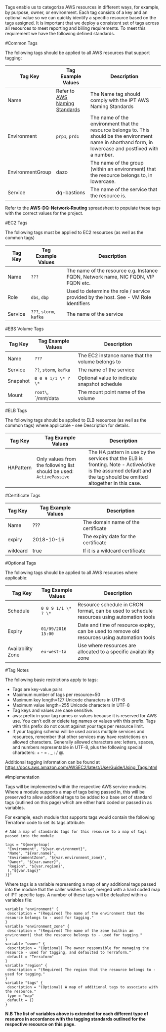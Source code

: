 Tags enable us to categorize AWS resources in different ways, for example, by purpose, owner, or environment. Each tag consists of a key and an optional value so we can quickly identify a specific resource based on the tags assigned. It is important that we deploy a consistent set of tags across all resources to meet reporting and billing requirements. To meet this requirement we have the following defined standards.

#Common Tags

The following tags should be applied to all AWS resources that support tagging:

| Tag Key | Tag Example Values | Description |
| --- | --- | ---|
| Name | Refer to [AWS Naming Standards](AWSNamingStandards.md) | The Name tag should comply with the IPT AWS Naming Standards |
| Environment | `prp1`, `prd1`| The name of the environment that the resource belongs to. This should be the environment name in shorthand form, in lowercase and postfixed with a number. |
| EnvironmentGroup | dazo | The name of the group (within an environment) that the resource belongs to, in lowercase. |
| Service | dq-bastions | The name of the service that the resource is. |

Refer to the **AWS-DQ-Network-Routing** spreadsheet to populate these tags with the correct values for the project.


#EC2 Tags

The following tags must be applied to EC2 resources (as well as the common tags)

| Tag Key | Tag Example Values | Description |
| --- | --- | ---|
| Name | `???` | The name of the resource e.g. Instance FQDN, Network name, NIC FQDN, VIP FQDN etc. |
| Role | `dbs`, `dbp` | Used to determine the role / service provided by the host. See - VM Role Identifiers|
| Service | `???`, `storm`, `kafka` | The name of the service |


#EBS Volume Tags

| Tag Key | Tag Example Values | Description |
| --- | --- | ---|
| Name | `???` | The EC2 instance name that the volume belongs to |
| Service | `??`, `storm`, `kafka` | The name of the service |
| Snapshot | `0 0 9 1/1 \* ? \*` | Optional value to indicate snapshot schedule |
| Mount | `root\`, `/mnt/data | The mount point name of the volume |

#ELB Tags

The following tags should be applied to ELB resources (as well as the common tags) where applicable - see Description for details.

| Tag Key | Tag Example Values | Description |
| --- | --- | ---|
| HAPattern | Only values from the following list should be used: `ActivePassive`| The HA pattern in use by the services that the ELB is fronting. Note - ActiveActive is the assumed default and the tag should be omitted altogether in this case.|

#Certificate Tags

| Tag Key | Tag Example Values | Description |
| --- | --- | ---|
| Name |???|The domain name of the certificate|
| expiry |2018-10-16 |The expiry date for the certificate|
| wildcard |true |If it is a wildcard certificate|


#Optional Tags

The following tags should be applied to all AWS resources where applicable:

| Tag Key | Tag Example Values | Description |
| --- | --- | ---|
| Schedule| `0 0 9 1/1 \* ? \*` | Resource schedule in CRON format, can be used to schedule resources using automation tools|
| Expiry |`01/09/2016 15:00`|Date and time of resource expiry, can be used to remove old resources using automation tools|
| Availability Zone |`eu-west-1a`| Use where resources are allocated to a specific availability zone|

#Tag Notes

The following basic restrictions apply to tags:
- Tags are key-value pairs
- Maximum number of tags per resource=50
- Maximum key length=127 Unicode characters in UTF-8
- Maximum value length=255 Unicode characters in UTF-8
- Tag keys and values are case sensitive.
- aws: prefix in your tag names or values because it is reserved for AWS use. You can\'t edit or delete tag names or values with this prefix. Tags with this prefix do not count against your tags per resource limit.
- If your tagging schema will be used across multiple services and resources, remember that other services may have restrictions on allowed characters. Generally allowed characters are: letters, spaces, and numbers representable in UTF-8, plus the following special characters: + - = . \_ : / @.

Additional tagging information can be found at https://docs.aws.amazon.com/AWSEC2/latest/UserGuide/Using_Tags.html

#Implementation

Tags will be implemented within the respective AWS service modules. Where a module supports a map of tags being passed in, this will be preserved to allow additional tags to be added to a base set of standard tags (outlined on this page) which are either hard coded or passed in as variables.

For example, each module that supports tags would contain the following Terraform code to set its tags attribute:

```hcl-terraform
# Add a map of standards tags for this resource to a map of tags passed into the module

tags = "${merge(map(
 "Environment", "${var.environment}",
 "Name", "${var.name}",
 "EnvironmentZone", "${var.environment_zone}",
 "Owner", "${var.owner}",
 "Region", "${var.region}",
 ),"${var.tags}"
)}"
```

Where tags is a variable representing a map of any additional tags passed into the module that the caller wishes to set, merged with a hard coded map of IPT specific tags. A number of these tags will be defaulted within a variables file:

```hcl-terraform
variable "environment" {
 description = "(Required) The name of the environment that the resource belongs to - used for tagging."
}
variable "environment_zone" {
 description = "(Required) The name of the zone (within an environment) that the resource belongs to - used for tagging."
}
variable "owner" {
 description = "(Optional) The owner responsible for managing the resource - used for tagging, and defaulted to Terraform."
 default = "Terraform"
}
variable "region" {
 description = "(Required) The region that the resource belongs to - used for tagging."
}
variable "tags" {
 description = "(Optional) A map of additional tags to associate with the resource."
 type = "map"
 default = {}
}
```

**N.B The list of variables above is extended for each different type of resource in accordance with the tagging standards outlined for the respective resource on this page.**
